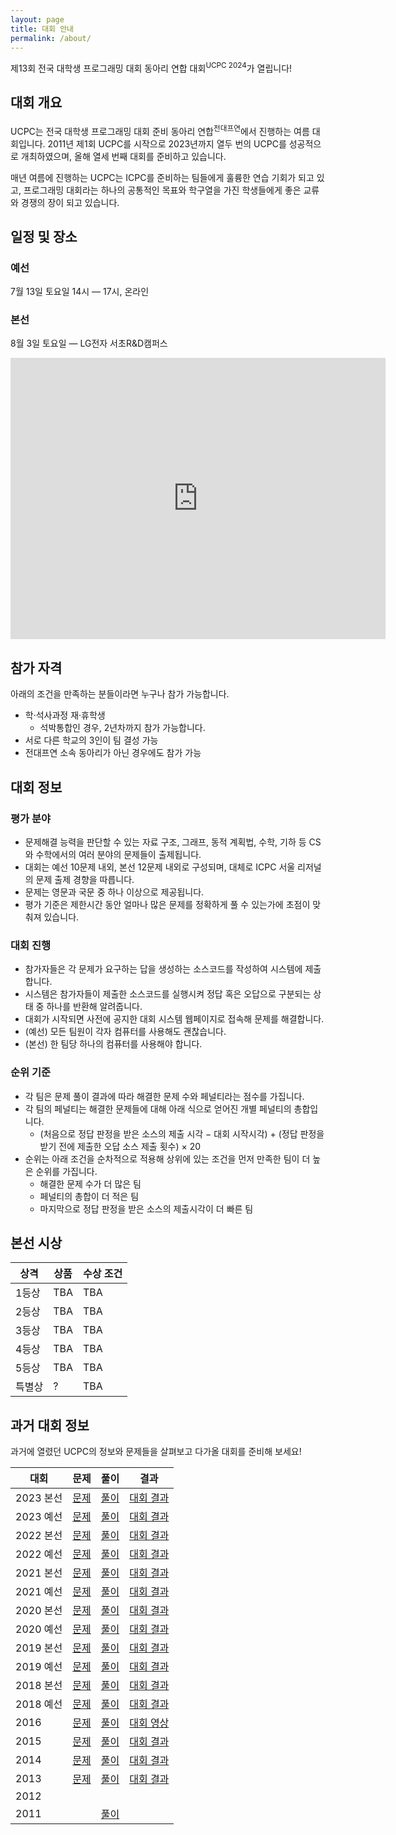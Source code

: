 ```yaml
---
layout: page
title: 대회 안내
permalink: /about/
---
```


제13회 전국 대학생 프로그래밍 대회 동아리 연합 대회<sup>UCPC 2024</sup>가 열립니다!

## 대회 개요

UCPC는 전국 대학생 프로그래밍 대회 준비 동아리 연합<sup>전대프연</sup>에서 진행하는 여름 대회입니다.
2011년 제1회 UCPC를 시작으로 2023년까지 열두 번의 UCPC를 성공적으로 개최하였으며, 올해 열세 번째 대회를 준비하고 있습니다.

매년 여름에 진행하는 UCPC는 ICPC를 준비하는 팀들에게 훌륭한 연습 기회가 되고 있고,
프로그래밍 대회라는 하나의 공통적인 목표와 학구열을 가진 학생들에게 좋은 교류와 경쟁의 장이 되고 있습니다.

## 일정 및 장소

### 예선

7월 13일 토요일 14시 — 17시, 온라인

### 본선

8월 3일 토요일 — LG전자 서초R&D캠퍼스

<iframe src="https://www.google.com/maps/embed?pb=!1m18!1m12!1m3!1d3166.9895932206587!2d127.03210407643292!3d37.4609676301737!2m3!1f0!2f0!3f0!3m2!1i1024!2i768!4f13.1!3m3!1m2!1s0x357ca0d6774291b5%3A0x6179848e0f1544b0!2zTEfsoITsnpAg7ISc7LSIUiZE7Lqg7Y287Iqk!5e0!3m2!1sko!2skr!4v1717488281635!5m2!1sko!2skr" width="600" height="450" style="border:0;" allowfullscreen="" loading="lazy" referrerpolicy="no-referrer-when-downgrade"></iframe>

## 참가 자격

아래의 조건을 만족하는 분들이라면 누구나 참가 가능합니다.

- 학&middot;석사과정 재&middot;휴학생
  - 석박통합인 경우, 2년차까지 참가 가능합니다.
- 서로 다른 학교의 3인이 팀 결성 가능
- 전대프연 소속 동아리가 아닌 경우에도 참가 가능

## 대회 정보

### 평가 분야

- 문제해결 능력을 판단할 수 있는 자료 구조, 그래프, 동적 계획법, 수학, 기하 등 CS와 수학에서의 여러 분야의 문제들이 출제됩니다.
- 대회는 예선 10문제 내외, 본선 12문제 내외로 구성되며, 대체로 ICPC 서울 리저널의 문제 출제 경향을 따릅니다.
- 문제는 영문과 국문 중 하나 이상으로 제공됩니다.
- 평가 기준은 제한시간 동안 얼마나 많은 문제를 정확하게 풀 수 있는가에 초점이 맞춰져 있습니다.

### 대회 진행

- 참가자들은 각 문제가 요구하는 답을 생성하는 소스코드를 작성하여 시스템에 제출합니다.
- 시스템은 참가자들이 제출한 소스코드를 실행시켜 정답 혹은 오답으로 구분되는 상태 중 하나를 반환해 알려줍니다.
- 대회가 시작되면 사전에 공지한 대회 시스템 웹페이지로 접속해 문제를 해결합니다.
- (예선) 모든 팀원이 각자 컴퓨터를 사용해도 괜찮습니다.
- (본선) 한 팀당 하나의 컴퓨터를 사용해야 합니다.

### 순위 기준

- 각 팀은 문제 풀이 결과에 따라 해결한 문제 수와 페널티라는 점수를 가집니다.
- 각 팀의 페널티는 해결한 문제들에 대해 아래 식으로 얻어진 개별 페널티의 총합입니다.
  - (처음으로 정답 판정을 받은 소스의 제출 시각 &minus; 대회 시작시각) + (정답 판정을 받기 전에 제출한 오답 소스 제출 횟수) &times; 20
- 순위는 아래 조건을 순차적으로 적용해 상위에 있는 조건을 먼저 만족한 팀이 더 높은 순위를 가집니다.
  - 해결한 문제 수가 더 많은 팀
  - 페널티의 총합이 더 적은 팀
  - 마지막으로 정답 판정을 받은 소스의 제출시각이 더 빠른 팀

## 본선 시상

| 상격 | 상품 | 수상 조건 |
| - | - | - |
| 1등상 | TBA | TBA |
| 2등상 | TBA | TBA |
| 3등상 | TBA | TBA |
| 4등상 | TBA | TBA |
| 5등상 | TBA | TBA |
| 특별상 | ? | TBA |

## 과거 대회 정보

과거에 열렸던 UCPC의 정보와 문제들을 살펴보고 다가올 대회를 준비해 보세요!

| 대회      |                                                           문제                                                           |                                 풀이                                  |                                          결과                                          |
| --------- | :----------------------------------------------------------------------------------------------------------------------: | :-------------------------------------------------------------------: | :------------------------------------------------------------------------------------: |
| 2023 본선 |                                   [문제](https://www.acmicpc.net/category/detail/3630)                                   | [풀이](https://static.ucpc.me/files/2023/ucpc23-finals-solutions.pdf) |               [대회 결과](https://www.acmicpc.net/contest/spotboard/828)               |
| 2023 예선 |                                   [문제](https://www.acmicpc.net/category/detail/3613)                                   | [풀이](https://static.ucpc.me/files/2023/ucpc23-prelim-solutions.pdf) |               [대회 결과](https://www.acmicpc.net/contest/spotboard/827)               |
| 2022 본선 |                                   [문제](https://www.acmicpc.net/category/detail/3147)                                   | [풀이](https://static.ucpc.me/files/2022/ucpc22-finals-solutions.pdf) |               [대회 결과](https://www.acmicpc.net/contest/spotboard/828)               |
| 2022 예선 |                                   [문제](https://www.acmicpc.net/category/detail/3138)                                   | [풀이](https://static.ucpc.me/files/2022/ucpc22-prelim-solutions.pdf) |               [대회 결과](https://www.acmicpc.net/contest/spotboard/827)               |
| 2021 본선 |                                   [문제](https://www.acmicpc.net/category/detail/2743)                                   | [풀이](https://static.ucpc.me/files/2021/ucpc21-finals-solutions.pdf) |               [대회 결과](https://www.acmicpc.net/contest/spotboard/670)               |
| 2021 예선 |                                   [문제](https://www.acmicpc.net/category/detail/2692)                                   | [풀이](https://static.ucpc.me/files/2021/ucpc21-prelim-solutions.pdf) |               [대회 결과](https://www.acmicpc.net/contest/spotboard/668)               |
| 2020 본선 |                                   [문제](https://www.acmicpc.net/category/detail/2272)                                   | [풀이](https://static.ucpc.me/files/2020/ucpc20-finals-solutions.pdf) |               [대회 결과](https://www.acmicpc.net/contest/spotboard/524)               |
| 2020 예선 |                                   [문제](https://www.acmicpc.net/category/detail/2270)                                   | [풀이](https://static.ucpc.me/files/2020/ucpc20-prelim-solutions.pdf) |               [대회 결과](https://www.acmicpc.net/contest/spotboard/521)               |
| 2019 본선 |                                   [문제](https://www.acmicpc.net/category/detail/2054)                                   |    [풀이](https://static.ucpc.me/files/2019/ucpc-2019-finals.pdf)     |               [대회 결과](https://www.acmicpc.net/contest/spotboard/450)               |
| 2019 예선 |                                   [문제](https://www.acmicpc.net/category/detail/2053)                                   |    [풀이](https://static.ucpc.me/files/2019/ucpc-2019-prelim.pdf)     |               [대회 결과](https://www.acmicpc.net/contest/spotboard/449)               |
| 2018 본선 |                                   [문제](https://www.acmicpc.net/category/detail/1893)                                   |    [풀이](https://static.ucpc.me/files/2018/ucpc-2018-finals.pdf)     |               [대회 결과](https://www.acmicpc.net/contest/spotboard/314)               |
| 2018 예선 |                                   [문제](https://www.acmicpc.net/category/detail/1891)                                   |    [풀이](https://static.ucpc.me/files/2018/ucpc-2018-prelim.pdf)     |               [대회 결과](https://www.acmicpc.net/contest/spotboard/307)               |
| 2016      |                                   [문제](https://www.acmicpc.net/category/detail/1510)                                   |   [풀이](https://static.ucpc.me/files/2016/2016-ucpc-65393552.pdf)    |                [대회 영상](https://www.youtube.com/watch?v=vScs5byLKcc)                |
| 2015      |                                   [문제](https://www.acmicpc.net/category/detail/1358)                                   |       [풀이](https://static.ucpc.me/files/2015/5-51953762.pdf)        |                       [대회 결과](https://ucpc2015.acmicpc.net/)                       |
| 2014      | [문제](https://algospot.com/judge/problem/list/?source=제4회%20전국%20대학생%20프로그래밍%20대회%20동아리%20연합%20대회) |      [풀이](https://static.ucpc.me/files/2014/ucpc2014_sol_.pdf)      |                         [대회 결과](http://140823.hodduc.net/)                         |
| 2013      | [문제](https://algospot.com/judge/problem/list/?source=제3회%20전국%20대학생%20프로그래밍%20대회%20동아리%20연합%20대회) | [풀이](https://static.ucpc.me/files/2013/ucpc-3rd-solution-slide.pdf) | [대회 결과](https://dl.dropboxusercontent.com/s/sk5n8ur0kl7l5gq/ucpc-3rd-standing.png) |
| 2012      |                                                                                                                          |                                                                       |                                                                                        |
| 2011      |                                                                                                                          |     [풀이](https://static.ucpc.me/files/2011/ucpc-1st-slide.pdf)      |                                                                                        |
